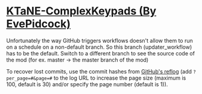 # [KTaNE-ComplexKeypads (By EvePidcock)](https://github.com/EvePidcock/KTaNE-ComplexKeypads)

Unfortunately the way GitHub triggers workflows doesn't allow them to run on a schedule on a non-default branch. So this branch (updater_workflow) has to be the default. Switch to a different branch to see the source code of the mod (for ex. master -> the master branch of the mod)

To recover lost commits, use the commit hashes from [GitHub's reflog](https://api.github.com/repos/KtaneModules/KTaNE-ComplexKeypads-EvePidcock/events) (add `?per_page=#&page=#` to the log URL to increase the page size (maximum is 100, default is 30) and/or specify the page number (default is 1)).
